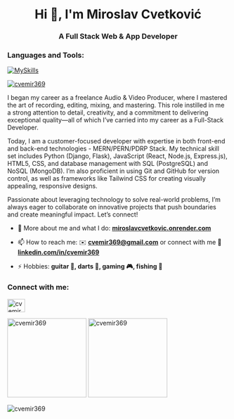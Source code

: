 <h1 align="center">Hi 👋, I'm Miroslav Cvetković</h1>
<h3 align="center">A Full Stack Web & App Developer</h3>

<h3 align="left">Languages and Tools:</h3>

[![MySkills](https://skillicons.dev/icons?i=html,css,tailwind,js,typescript,react,nodejs,express,python,django,flask,postgresql,mongodb,sqlite,git,github,vite,figma,postman)](https://skillicons.dev)

<p align="left"> <a href="https://github.com/ryo-ma/github-profile-trophy"><img src="https://github-profile-trophy.vercel.app/?username=cvemir369&theme=onedark" alt="cvemir369" /></a> </p>

<p>I began my career as a freelance Audio & Video Producer, where I mastered the art of recording, editing, mixing, and mastering. This role instilled in me a strong attention to detail, creativity, and a commitment to delivering exceptional quality—all of which I’ve carried into my career as a Full-Stack Developer.

Today, I am a customer-focused developer with expertise in both front-end and back-end technologies - MERN/PERN/PDRP Stack. My technical skill set includes Python (Django, Flask), JavaScript (React, Node.js, Express.js), HTML5, CSS, and database management with SQL (PostgreSQL) and NoSQL (MongoDB). I’m also proficient in using Git and GitHub for version control, as well as frameworks like Tailwind CSS for creating visually appealing, responsive designs.

Passionate about leveraging technology to solve real-world problems, I’m always eager to collaborate on innovative projects that push boundaries and create meaningful impact. Let’s connect!</p>

- 👦 More about me and what I do: **[miroslavcvetkovic.onrender.com](https://miroslavcvetkovic.onrender.com/)**

- 📫 How to reach me: ✉️ **cvemir369@gmail.com** or connect with me 🔗 <a href="https://linkedin.com/in/cvemir369" target="blank">**linkedin.com/in/cvemir369**</a>

- ⚡ Hobbies: **guitar 🎸, darts 🎯, gaming 🎮, fishing 🎣**

<h3 align="left">Connect with me:</h3>
<p align="left">
<a href="https://linkedin.com/in/cvemir369" target="blank"><img align="center" src="https://raw.githubusercontent.com/rahuldkjain/github-profile-readme-generator/master/src/images/icons/Social/linked-in-alt.svg" alt="cvemir369" height="30" width="40" /></a>
</p>

<p align="left">
  <img height="180em" src="https://github-readme-stats.vercel.app/api?username=cvemir369&show_icons=true&locale=en" alt="cvemir369" />
  <img height="180em" src="https://github-readme-stats.vercel.app/api/top-langs?username=cvemir369&show_icons=true&locale=en&layout=compact" alt="cvemir369" />
</p>

<p><img align="center" src="https://github-readme-streak-stats.herokuapp.com/?user=cvemir369&" alt="cvemir369" /></p>
